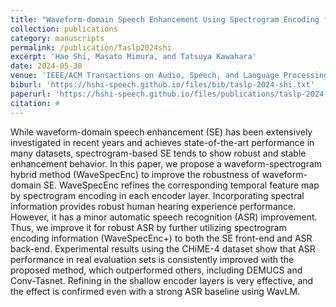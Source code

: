 ```yaml
---
title: "Waveform-domain Speech Enhancement Using Spectrogram Encoding for Robust Speech Recognition"
collection: publications
category: manuscripts
permalink: /publication/Taslp2024shi
excerpt: 'Hao Shi, Masato Mimura, and Tatsuya Kawahara'
date: 2024-05-30
venue: 'IEEE/ACM Transactions on Audio, Speech, and Language Processing'
biburl: 'https://hshi-speech.github.io/files/bib/taslp-2024-shi.txt'
paperurl: 'https://hshi-speech.github.io/files/publications/taslp-2024-shi.pdf'
citation: #
---
```


While waveform-domain speech enhancement (SE) has been extensively investigated in recent years and achieves state-of-the-art performance in many datasets, spectrogram-based SE tends to show robust and stable enhancement behavior. In this paper, we propose a waveform-spectrogram hybrid method (WaveSpecEnc) to improve the robustness of waveform-domain SE. WaveSpecEnc refines the corresponding temporal feature map by spectrogram encoding in each encoder layer. Incorporating spectral information provides robust human hearing experience performance. However, it has a minor automatic speech recognition (ASR) improvement. Thus, we improve it for robust ASR by further utilizing spectrogram encoding information (WaveSpecEnc+) to both the SE front-end and ASR back-end. Experimental results using the CHiME-4 dataset show that ASR performance in real evaluation sets is consistently improved with the proposed method, which outperformed others, including DEMUCS and Conv-Tasnet. Refining in the shallow encoder layers is very effective, and the effect is confirmed even with a strong ASR baseline using WavLM.
